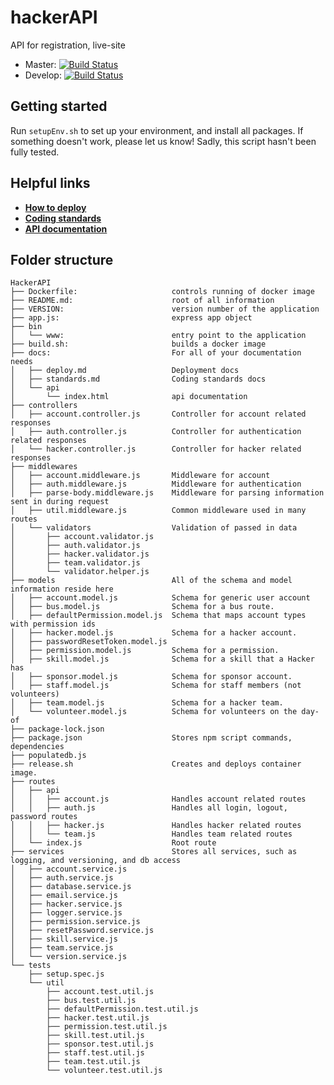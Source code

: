 # hackerAPI

API for registration, live-site

* Master: [![Build Status](https://travis-ci.org/hackmcgill/hackerAPI.svg?branch=master)](https://travis-ci.org/hackmcgill/hackerAPI)
* Develop: [![Build Status](https://travis-ci.org/hackmcgill/hackerAPI.svg?branch=develop)](https://travis-ci.org/hackmcgill/hackerAPI)

## Getting started

Run `setupEnv.sh` to set up your environment, and install all packages. If something doesn't work, please let us know! Sadly, this script hasn't been fully tested.
  
## Helpful links

* [**How to deploy**](./deploy)
* [**Coding standards**](./standards)
* [**API documentation**](./api/)

## Folder structure

```string
HackerAPI
├── Dockerfile:                     controls running of docker image
├── README.md:                      root of all information
├── VERSION:                        version number of the application
├── app.js:                         express app object
├── bin
│   └── www:                        entry point to the application
├── build.sh:                       builds a docker image
├── docs:                           For all of your documentation needs
│   ├── deploy.md                   Deployment docs
│   ├── standards.md                Coding standards docs
│   └── api
│       └── index.html              api documentation
├── controllers
│   ├── account.controller.js       Controller for account related responses
│   ├── auth.controller.js          Controller for authentication related responses
│   └── hacker.controller.js        Controller for hacker related responses
├── middlewares
│   ├── account.middleware.js       Middleware for account
│   ├── auth.middleware.js          Middleware for authentication
│   ├── parse-body.middleware.js    Middleware for parsing information sent in during request
│   ├── util.middleware.js          Common middleware used in many routes
│   └── validators                  Validation of passed in data
│       ├── account.validator.js
│       ├── auth.validator.js
│       ├── hacker.validator.js
│       ├── team.validator.js
│       └── validator.helper.js
├── models                          All of the schema and model information reside here
│   ├── account.model.js            Schema for generic user account
│   ├── bus.model.js                Schema for a bus route.
│   ├── defaultPermission.model.js  Schema that maps account types with permission ids
│   ├── hacker.model.js             Schema for a hacker account.
│   ├── passwordResetToken.model.js 
│   ├── permission.model.js         Schema for a permission.
│   ├── skill.model.js              Schema for a skill that a Hacker has
│   ├── sponsor.model.js            Schema for sponsor account.
│   ├── staff.model.js              Schema for staff members (not volunteers)
│   ├── team.model.js               Schema for a hacker team.
│   └── volunteer.model.js          Schema for volunteers on the day-of
├── package-lock.json
├── package.json                    Stores npm script commands, dependencies
├── populatedb.js
├── release.sh                      Creates and deploys container image.
├── routes
│   ├── api
│   │   ├── account.js              Handles account related routes
│   │   ├── auth.js                 Handles all login, logout, password routes
│   │   ├── hacker.js               Handles hacker related routes
│   │   └── team.js                 Handles team related routes
│   └── index.js                    Root route
├── services                        Stores all services, such as logging, and versioning, and db access
│   ├── account.service.js
│   ├── auth.service.js
│   ├── database.service.js
│   ├── email.service.js
│   ├── hacker.service.js
│   ├── logger.service.js
│   ├── permission.service.js
│   ├── resetPassword.service.js
│   ├── skill.service.js
│   ├── team.service.js
│   └── version.service.js
└── tests
    ├── setup.spec.js
    └── util
        ├── account.test.util.js
        ├── bus.test.util.js
        ├── defaultPermission.test.util.js
        ├── hacker.test.util.js
        ├── permission.test.util.js
        ├── skill.test.util.js
        ├── sponsor.test.util.js
        ├── staff.test.util.js
        ├── team.test.util.js
        └── volunteer.test.util.js
```